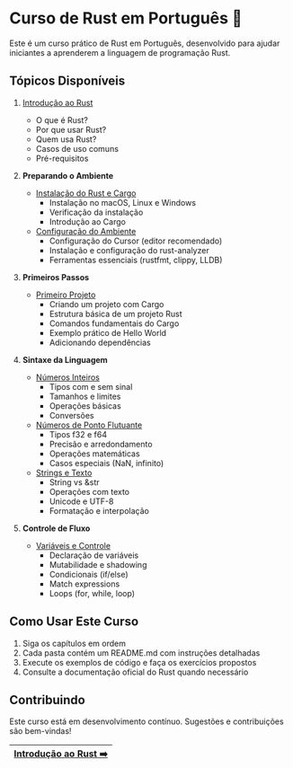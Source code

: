 # Curso de Rust em Português 🦀

Este é um curso prático de Rust em Português, desenvolvido para ajudar iniciantes a aprenderem a linguagem de programação Rust.

## Tópicos Disponíveis

1. [Introdução ao Rust](introducao/README.md)
   - O que é Rust?
   - Por que usar Rust?
   - Quem usa Rust?
   - Casos de uso comuns
   - Pré-requisitos

2. **Preparando o Ambiente**
   - [Instalação do Rust e Cargo](setup/instalacao/README.md)
     - Instalação no macOS, Linux e Windows
     - Verificação da instalação
     - Introdução ao Cargo
   - [Configuração do Ambiente](setup/ambiente/README.md)
     - Configuração do Cursor (editor recomendado)
     - Instalação e configuração do rust-analyzer
     - Ferramentas essenciais (rustfmt, clippy, LLDB)

3. **Primeiros Passos**
   - [Primeiro Projeto](primeiro-projeto/README.md)
     - Criando um projeto com Cargo
     - Estrutura básica de um projeto Rust
     - Comandos fundamentais do Cargo
     - Exemplo prático de Hello World
     - Adicionando dependências

4. **Sintaxe da Linguagem**
   - [Números Inteiros](sintaxe/inteiros/README.md)
     - Tipos com e sem sinal
     - Tamanhos e limites
     - Operações básicas
     - Conversões
   - [Números de Ponto Flutuante](sintaxe/flutuantes/README.md)
     - Tipos f32 e f64
     - Precisão e arredondamento
     - Operações matemáticas
     - Casos especiais (NaN, infinito)
   - [Strings e Texto](sintaxe/strings/README.md)
     - String vs &str
     - Operações com texto
     - Unicode e UTF-8
     - Formatação e interpolação

5. **Controle de Fluxo**
   - [Variáveis e Controle](variaveis-controle/README.md)
     - Declaração de variáveis
     - Mutabilidade e shadowing
     - Condicionais (if/else)
     - Match expressions
     - Loops (for, while, loop)

## Como Usar Este Curso

1. Siga os capítulos em ordem
2. Cada pasta contém um README.md com instruções detalhadas
3. Execute os exemplos de código e faça os exercícios propostos
4. Consulte a documentação oficial do Rust quando necessário

## Contribuindo

Este curso está em desenvolvimento contínuo. Sugestões e contribuições são bem-vindas!


| [Introdução ao Rust ➡️](introducao/README.md) |
|:----------------------------------------------|

